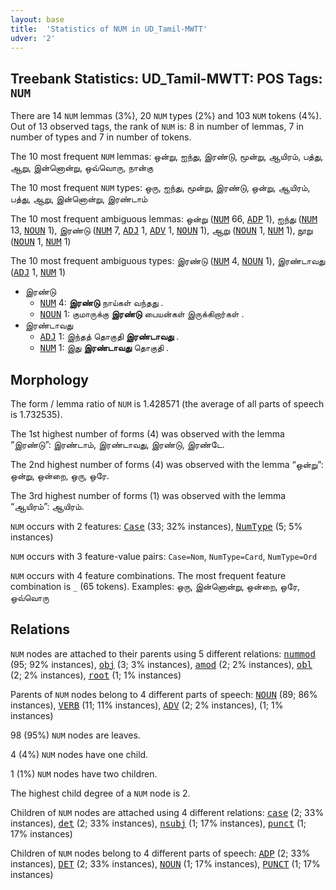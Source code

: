 ```yaml
---
layout: base
title:  'Statistics of NUM in UD_Tamil-MWTT'
udver: '2'
---
```


## Treebank Statistics: UD_Tamil-MWTT: POS Tags: `NUM`

There are 14 `NUM` lemmas (3%), 20 `NUM` types (2%) and 103 `NUM` tokens (4%).
Out of 13 observed tags, the rank of `NUM` is: 8 in number of lemmas, 7 in number of types and 7 in number of tokens.

The 10 most frequent `NUM` lemmas: ஒன்று, ஐந்து, இரண்டு, மூன்று, ஆயிரம், பத்து, ஆறு, இன்னொன்று, ஒவ்வொரு, நான்கு

The 10 most frequent `NUM` types:  ஒரு, ஐந்து, மூன்று, இரண்டு, ஒன்று, ஆயிரம், பத்து, ஆறு, இன்னொன்று, இரண்டாம்

The 10 most frequent ambiguous lemmas: ஒன்று (<tt><a href="ta_mwtt-pos-NUM.html">NUM</a></tt> 66, <tt><a href="ta_mwtt-pos-ADP.html">ADP</a></tt> 1), ஐந்து (<tt><a href="ta_mwtt-pos-NUM.html">NUM</a></tt> 13, <tt><a href="ta_mwtt-pos-NOUN.html">NOUN</a></tt> 1), இரண்டு (<tt><a href="ta_mwtt-pos-NUM.html">NUM</a></tt> 7, <tt><a href="ta_mwtt-pos-ADJ.html">ADJ</a></tt> 1, <tt><a href="ta_mwtt-pos-ADV.html">ADV</a></tt> 1, <tt><a href="ta_mwtt-pos-NOUN.html">NOUN</a></tt> 1), ஆறு (<tt><a href="ta_mwtt-pos-NOUN.html">NOUN</a></tt> 1, <tt><a href="ta_mwtt-pos-NUM.html">NUM</a></tt> 1), நூறு (<tt><a href="ta_mwtt-pos-NOUN.html">NOUN</a></tt> 1, <tt><a href="ta_mwtt-pos-NUM.html">NUM</a></tt> 1)

The 10 most frequent ambiguous types:  இரண்டு (<tt><a href="ta_mwtt-pos-NUM.html">NUM</a></tt> 4, <tt><a href="ta_mwtt-pos-NOUN.html">NOUN</a></tt> 1), இரண்டாவது (<tt><a href="ta_mwtt-pos-ADJ.html">ADJ</a></tt> 1, <tt><a href="ta_mwtt-pos-NUM.html">NUM</a></tt> 1)


* இரண்டு
  * <tt><a href="ta_mwtt-pos-NUM.html">NUM</a></tt> 4: <b>இரண்டு</b> நாய்கள் வந்தது .
  * <tt><a href="ta_mwtt-pos-NOUN.html">NOUN</a></tt> 1: குமாருக்கு <b>இரண்டு</b> பையன்கள் இருக்கிறார்கள் .
* இரண்டாவது
  * <tt><a href="ta_mwtt-pos-ADJ.html">ADJ</a></tt> 1: இந்தத் தொகுதி <b>இரண்டாவது</b> .
  * <tt><a href="ta_mwtt-pos-NUM.html">NUM</a></tt> 1: இது <b>இரண்டாவது</b> தொகுதி .

## Morphology

The form / lemma ratio of `NUM` is 1.428571 (the average of all parts of speech is 1.732535).

The 1st highest number of forms (4) was observed with the lemma “இரண்டு”: இரண்டாம், இரண்டாவது, இரண்டு, இரண்டே.

The 2nd highest number of forms (4) was observed with the lemma “ஒன்று”: ஒன்று, ஒன்றை, ஒரு, ஒரே.

The 3rd highest number of forms (1) was observed with the lemma “ஆயிரம்”: ஆயிரம்.

`NUM` occurs with 2 features: <tt><a href="ta_mwtt-feat-Case.html">Case</a></tt> (33; 32% instances), <tt><a href="ta_mwtt-feat-NumType.html">NumType</a></tt> (5; 5% instances)

`NUM` occurs with 3 feature-value pairs: `Case=Nom`, `NumType=Card`, `NumType=Ord`

`NUM` occurs with 4 feature combinations.
The most frequent feature combination is `_` (65 tokens).
Examples: ஒரு, இன்னொன்று, ஒன்றை, ஒரே, ஒவ்வொரு


## Relations

`NUM` nodes are attached to their parents using 5 different relations: <tt><a href="ta_mwtt-dep-nummod.html">nummod</a></tt> (95; 92% instances), <tt><a href="ta_mwtt-dep-obj.html">obj</a></tt> (3; 3% instances), <tt><a href="ta_mwtt-dep-amod.html">amod</a></tt> (2; 2% instances), <tt><a href="ta_mwtt-dep-obl.html">obl</a></tt> (2; 2% instances), <tt><a href="ta_mwtt-dep-root.html">root</a></tt> (1; 1% instances)

Parents of `NUM` nodes belong to 4 different parts of speech: <tt><a href="ta_mwtt-pos-NOUN.html">NOUN</a></tt> (89; 86% instances), <tt><a href="ta_mwtt-pos-VERB.html">VERB</a></tt> (11; 11% instances), <tt><a href="ta_mwtt-pos-ADV.html">ADV</a></tt> (2; 2% instances),  (1; 1% instances)

98 (95%) `NUM` nodes are leaves.

4 (4%) `NUM` nodes have one child.

1 (1%) `NUM` nodes have two children.

The highest child degree of a `NUM` node is 2.

Children of `NUM` nodes are attached using 4 different relations: <tt><a href="ta_mwtt-dep-case.html">case</a></tt> (2; 33% instances), <tt><a href="ta_mwtt-dep-det.html">det</a></tt> (2; 33% instances), <tt><a href="ta_mwtt-dep-nsubj.html">nsubj</a></tt> (1; 17% instances), <tt><a href="ta_mwtt-dep-punct.html">punct</a></tt> (1; 17% instances)

Children of `NUM` nodes belong to 4 different parts of speech: <tt><a href="ta_mwtt-pos-ADP.html">ADP</a></tt> (2; 33% instances), <tt><a href="ta_mwtt-pos-DET.html">DET</a></tt> (2; 33% instances), <tt><a href="ta_mwtt-pos-NOUN.html">NOUN</a></tt> (1; 17% instances), <tt><a href="ta_mwtt-pos-PUNCT.html">PUNCT</a></tt> (1; 17% instances)

